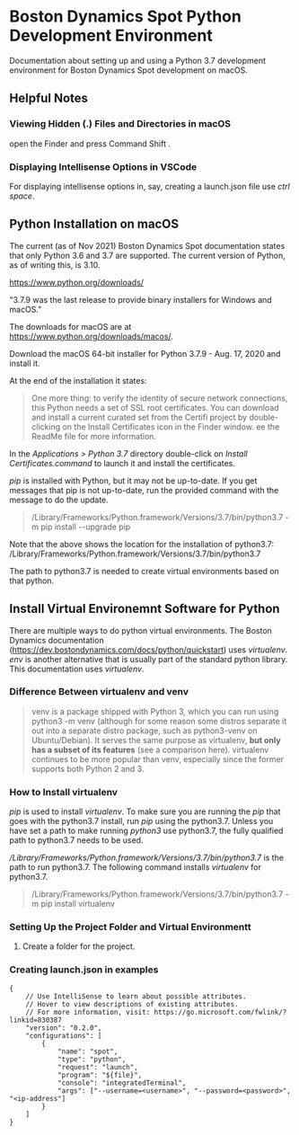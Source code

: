 # Boston Dynamics Spot Python Development Environment

Documentation about setting up and using a Python 3.7 development environment for Boston Dynamics Spot development on macOS.

## Helpful Notes

### Viewing Hidden (.) Files and Directories in macOS

open the Finder and press Command Shift .

### Displaying Intellisense Options in VSCode

For displaying intellisense options in, say, creating a launch.json file use *ctrl space*.

## Python Installation on macOS

The current (as of Nov 2021) Boston Dynamics Spot documentation states that only Python 3.6 and 3.7 are supported. The current version of Python, as of writing this, is 3.10.

<https://www.python.org/downloads/>

"3.7.9 was the last release to provide binary installers for Windows and macOS."

The downloads for macOS are at <https://www.python.org/downloads/macos/>.

Download the macOS 64-bit installer for Python 3.7.9 - Aug. 17, 2020 and install it.

At the end of the installation it states:

>One more thing: to verify the identity of secure network connections, this Python needs a set of SSL root certificates. You can download and install a current curated set from the Certifi project by double-clicking on the Install Certificates icon in the Finder window.  ee the ReadMe file for more information.

In the *Applications > Python 3.7* directory double-click on *Install Certificates.command* to launch it and install the certificates.

*pip* is installed with Python, but it may not be up-to-date. If you get messages that pip is not up-to-date, run the provided command with the message to do the update.

>/Library/Frameworks/Python.framework/Versions/3.7/bin/python3.7 -m pip install --upgrade pip

Note that the above shows the location for the installation of python3.7: /Library/Frameworks/Python.framework/Versions/3.7/bin/python3.7

The path to python3.7 is needed to create virtual environments based on that python.

## Install Virtual Environemnt Software for Python

There are multiple ways to do python virtual environments. The Boston Dynamics documentation (<https://dev.bostondynamics.com/docs/python/quickstart>) uses *virtualenv*. *env* is another alternative that is usually part of the standard python library. This documentation uses *virtualenv*.

### Difference Between virtualenv and venv

>venv is a package shipped with Python 3, which you can run using python3 -m venv (although for some reason some distros separate it out into a separate distro package, such as python3-venv on Ubuntu/Debian). It serves the same purpose as virtualenv, **but only has a subset of its features** (see a comparison here). virtualenv continues to be more popular than venv, especially since the former supports both Python 2 and 3.

### How to Install virtualenv

*pip* is used to install *virtualenv*. To make sure you are running the *pip* that goes with the python3.7 install, run *pip* using the python3.7. Unless you have set a path to make running *python3* use python3.7, the fully qualified path to python3.7 needs to be used.

*/Library/Frameworks/Python.framework/Versions/3.7/bin/python3.7* is the path to run python3.7. The following command installs *virtualenv* for python3.7.

>/Library/Frameworks/Python.framework/Versions/3.7/bin/python3.7 -m pip install virtualenv

### Setting Up the Project Folder and Virtual Environmentt

1. Create a folder for the project.

### Creating launch.json in examples

```
{
    // Use IntelliSense to learn about possible attributes.
    // Hover to view descriptions of existing attributes.
    // For more information, visit: https://go.microsoft.com/fwlink/?linkid=830387
    "version": "0.2.0",
    "configurations": [
        {
            "name": "spot",
            "type": "python",
            "request": "launch",
            "program": "${file}",
            "console": "integratedTerminal",
            "args": ["--username=<username>", "--password=<password>", "<ip-address"]
        }
    ]
}
```









